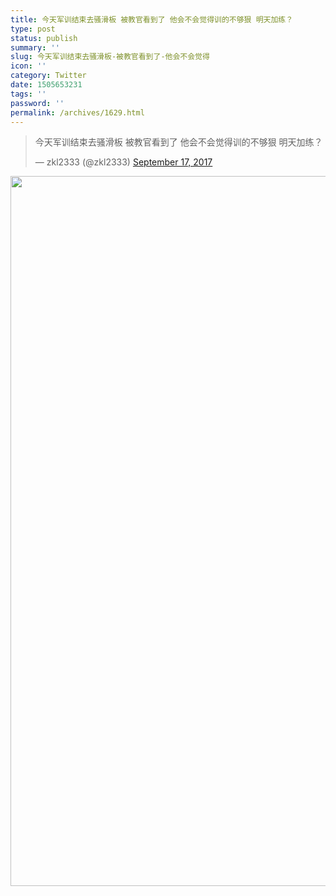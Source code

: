 ```yaml
---
title: 今天军训结束去骚滑板 被教官看到了 他会不会觉得训的不够狠 明天加练？
type: post
status: publish
summary: ''
slug: 今天军训结束去骚滑板-被教官看到了-他会不会觉得
icon: ''
category: Twitter
date: 1505653231
tags: ''
password: ''
permalink: /archives/1629.html
---
```


<blockquote class="”twitter-tweet“">
<p dir="”ltr“" lang="”zh“">今天军训结束去骚滑板 被教官看到了 他会不会觉得训的不够狠 明天加练？</p>
— zkl2333 (@zkl2333) <a href="”https://twitter.com/zkl2333/status/909400622914400256“">September 17, 2017</a></blockquote>
<a href="https://www.zkl2333.com/usr/uploads/2017/09/img_2613-1.jpg"><img class="alignnone size-full wp-image-1640" title="" src="https://www.zkl2333.com/usr/uploads/2017/09/img_2613-1.jpg" alt="" width="638" height="1136" /></a>

<script async="”“" src="”//platform.twitter.com/widgets.js“" charset="”utf-8“"></script>
